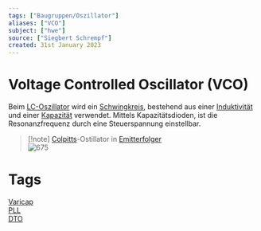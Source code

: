 ```yaml
---
tags: ["Baugruppen/Oszillator"]
aliases: ["VCO"]
subject: ["hwe"]
source: ["Siegbert Schrempf"]
created: 31st January 2023
---
```


# Voltage Controlled Oscillator (VCO)

Beim [LC-Oszillator](Oszillatoren/LC%20Oszillatoren.md) wird ein [Schwingkreis](../../mathe/mathe%20(4)/Schwingkreise.md), bestehend aus einer [Induktivität](Induktivitäten.md) und einer [Kapazität](Kapazität.md) verwendet. Mittels Kapazitätsdioden, ist die Resonanzfrequenz durch eine Steuerspannung einstellbar.

>[!note] [Colpitts](Oszillatoren/Colpitts%20Oszillator.md)-Ostillator in [Emitterfolger](../Halbleiter/Emitterfolger.md)  
> ![675](assets/VCO_KapD.png)

# Tags

[Varicap](Kapazitäts-Diode.md)  
[PLL](Oszillatoren/Phase%20Locked%20Loop.md)  
[DTO](Oszillatoren/Discrete%20Time%20Oscillator.md)
